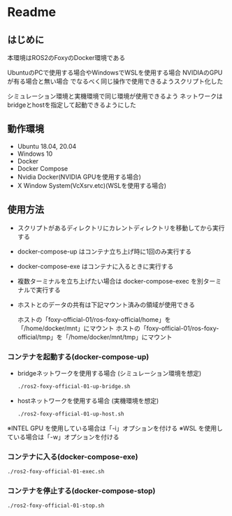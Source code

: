 # Readme

## はじめに

本環境はROS2のFoxyのDocker環境である

UbuntuのPCで使用する場合やWindowsでWSLを使用する場合
NVIDIAのGPUが有る場合と無い場合
でなるべく同じ操作で使用できるようスクリプト化した

シミュレーション環境と実機環境で同じ環境が使用できるよう
ネットワークはbridgeとhostを指定して起動できるようにした

## 動作環境

- Ubuntu 18.04, 20.04
- Windows 10
- Docker
- Docker Compose
- Nvidia Docker(NVIDIA GPUを使用する場合)
- X Window System(VcXsrv.etc)(WSLを使用する場合)

## 使用方法

- スクリプトがあるディレクトリにカレントディレクトリを移動してから実行する

- docker-compose-up はコンテナ立ち上げ時に1回のみ実行する
- docker-compose-exe はコンテナに入るときに実行する
- 複数ターミナルを立ち上げたい場合は docker-compose-exec を別ターミナルで実行する

- ホストとのデータの共有は下記マウント済みの領域が使用できる

  ホストの「foxy-official-01/ros-foxy-official/home」を「/home/docker/mnt」にマウント
  ホストの「foxy-official-01/ros-foxy-official/tmp」を「/home/docker/mnt/tmp」にマウント

### コンテナを起動する(docker-compose-up)

- bridgeネットワークを使用する場合 (シミュレーション環境を想定)

  ```bash
  ./ros2-foxy-official-01-up-bridge.sh
  ```

- hostネットワークを使用する場合 (実機環境を想定)

  ```bash
  ./ros2-foxy-official-01-up-host.sh
  ```

※INTEL GPU を使用している場合は「-i」オプションを付ける
※WSL を使用している場合は「-w」オプションを付ける

### コンテナに入る(docker-compose-exe)

  ```bash
  ./ros2-foxy-official-01-exec.sh
  ```

### コンテナを停止する(docker-compose-stop)

  ```bash
  ./ros2-foxy-official-01-stop.sh
  ```

